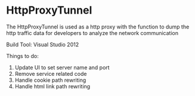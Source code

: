 HttpProxyTunnel
===============

The HttpProxyTunnel is used as a http proxy with the function to dump the http traffic data for developers to analyze the network communication

Build Tool: Visual Studio 2012

Things to do:
1. Update UI to set server name and port
2. Remove service related code
3. Handle cookie path rewriting
4. Handle html link path rewriting

